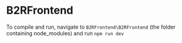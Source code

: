 # B2RFrontend

To compile and run, navigate to `B2RFrontend\B2RFrontend` (the folder containing node_modules) and run `npm run dev` 
